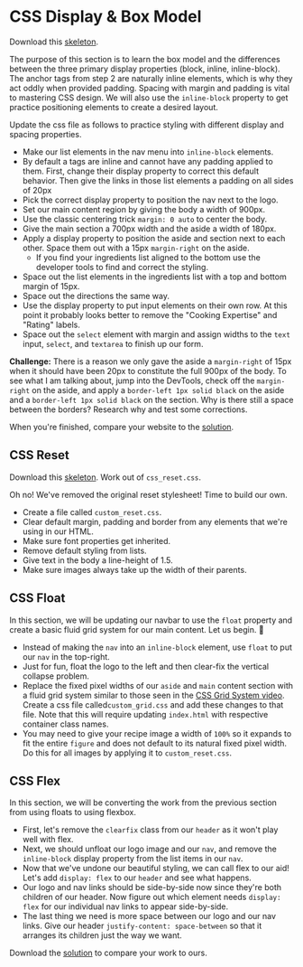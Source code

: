 # CSS Display & Box Model

Download this [skeleton].

The purpose of this section is to learn the box model and the differences
between the three primary display properties (block, inline, inline-block). The
anchor tags from step 2 are naturally inline elements, which is why they act
oddly when provided padding. Spacing with margin and padding is vital to
mastering CSS design. We will also use the `inline-block` property to get
practice positioning elements to create a desired layout.

Update the css file as follows to practice styling with different display and
spacing properties.

* Make our list elements in the nav menu into `inline-block` elements.
* By default a tags are inline and cannot have any padding applied to them.
  First, change their display property to correct this default behavior. Then
  give the links in those list elements a padding on all sides of 20px
* Pick the correct display property to position the nav next to the logo.
* Set our main content region by giving the body a width of 900px.
* Use the classic centering trick `margin: 0 auto` to center the body.
* Give the main section a 700px width and the aside a width of 180px.
* Apply a display property to position the aside and section next to each other.
  Space them out with a 15px `margin-right` on the aside.
  * If you find your ingredients list aligned to the bottom use the developer
    tools to find and correct the styling.
* Space out the list elements in the ingredients list with a top and bottom
  margin of 15px.
* Space out the directions the same way.
* Use the display property to put input elements on their own row. At this point
  it probably looks better to remove the "Cooking Expertise" and "Rating"
  labels.
* Space out the `select` element with margin and assign widths to the `text`
  input, `select`, and `textarea` to finish up our form.

**Challenge:** There is a reason we only gave the aside a `margin-right` of 15px
when it should have been 20px to constitute the full 900px of the body. To see
what I am talking about, jump into the DevTools, check off the `margin-right`
on the aside, and apply a `border-left 1px solid black` on the aside and a
`border-left 1px solid black` on the section. Why is there still a space between
the borders? Research why and test some corrections.

When you're finished, compare your website to the [solution][solution_display].

## CSS Reset

Download this [skeleton][reset_skeleton]. Work out of `css_reset.css`.

Oh no! We've removed the original reset stylesheet! Time to build our own.

* Create a file called `custom_reset.css`.
* Clear default margin, padding and border from any elements that we're using in
  our HTML.
* Make sure font properties get inherited.
* Remove default styling from lists.
* Give text in the body a line-height of 1.5.
* Make sure images always take up the width of their parents.

## CSS Float

In this section, we will be updating our navbar to use the `float` property and
create a basic fluid grid system for our main content. Let us begin. 🙏

* Instead of making the `nav` into an `inline-block` element, use `float` to put
  our `nav` in the top-right.
* Just for fun, float the logo to the left and then clear-fix the vertical
  collapse problem.
* Replace the fixed pixel widths of our `aside` and `main` content section with
  a fluid grid system similar to those seen in the [CSS Grid System
  video][css-grid-video]. Create a css file called`custom_grid.css` and add
  these changes to that file. Note that this will require updating `index.html`
  with respective container class names.
* You may need to give your recipe image a width of `100%` so it expands to fit
  the entire `figure` and does not default to its natural fixed pixel width. Do
  this for all images by applying it to `custom_reset.css`.

## CSS Flex

In this section, we will be converting the work from the previous section from
using floats to using flexbox.

* First, let's remove the `clearfix` class from our `header` as it won't play
  well with flex.
* Next, we should unfloat our logo image and our `nav`, and remove the
  `inline-block` display property from the list items in our `nav`.
* Now that we've undone our beautiful styling, we can call flex to our aid!
  Let's add `display: flex` to our `header` and see what happens.
* Our logo and nav links should be side-by-side now since they're both children
  of our header. Now figure out which element needs `display: flex` for our
  individual nav links to appear side-by-side.
* The last thing we need is more space between our logo and our nav links. Give
  our header `justify-content: space-between` so that it arranges its children
  just the way we want.

Download the [solution] to compare your work to ours.

[skeleton]: https://assets.aaonline.io/fullstack/html-css/micro-projects/display_box_model/skeleton.zip
[css-grid-video]: https://player.vimeo.com/video/170320160
[solution_display]: https://assets.aaonline.io/fullstack/html-css/micro-projects/display_box_model/solution.zip
[reset_skeleton]: https://assets.aaonline.io/fullstack/html-css/micro-projects/css_reset/skeleton.zip
[solution]: https://assets.aaonline.io/fullstack/html-css/micro-projects/flex/solution.zip
